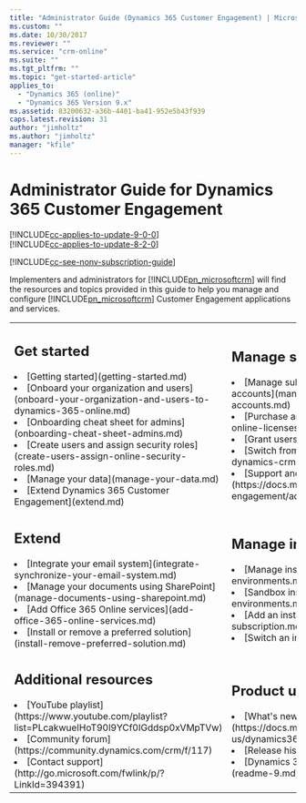 ```yaml
---
title: "Administrator Guide (Dynamics 365 Customer Engagement) | MicrosoftDocs"
ms.custom: ""
ms.date: 10/30/2017
ms.reviewer: ""
ms.service: "crm-online"
ms.suite: ""
ms.tgt_pltfrm: ""
ms.topic: "get-started-article"
applies_to: 
  - "Dynamics 365 (online)"
  - "Dynamics 365 Version 9.x"
ms.assetid: 83200632-a36b-4401-ba41-952e5b43f939
caps.latest.revision: 31
author: "jimholtz"
ms.author: "jimholtz"
manager: "kfile"
---
```

# Administrator Guide for Dynamics 365 Customer Engagement

[!INCLUDE[cc-applies-to-update-9-0-0](../../includes/cc_applies_to_update_9_0_0.md)]<br/>[!INCLUDE[cc-applies-to-update-8-2-0](../../includes/cc_applies_to_update_8_2_0.md)]

[!INCLUDE[cc-see-nonv-subscription-guide](../../includes/cc-see-nonv-subscription-guide.md)]

Implementers and administrators for [!INCLUDE[pn_microsoftcrm](../../includes/pn-dynamics-crm.md)] will find the resources and topics provided in this guide to help you manage and configure [!INCLUDE[pn_microsoftcrm](../../includes/pn-dynamics-crm.md)] Customer Engagement applications and services.

<table>
<tr>
<td>

<h2> Get started </h2>

<li>[Getting started](getting-started.md)</li>
<li>[Onboard your organization and users](onboard-your-organization-and-users-to-dynamics-365-online.md)</li>
<li>[Onboarding cheat sheet for admins](onboarding-cheat-sheet-admins.md)</li>
<li>[Create users and assign security roles](create-users-assign-online-security-roles.md)</li>
<li>[Manage your data](manage-your-data.md)</li>
<li>[Extend Dynamics 365 Customer Engagement](extend.md)</li>
</td>
<td>

<h2> Manage subscriptions </h2>

<li>[Manage subscriptions, licenses, and user accounts](manage-subscriptions-licenses-user-accounts.md)</li>
<li>[Purchase and assign licenses](purchase-assign-online-licenses.md)</li>
<li>[Grant users access](grant-users-access.md)</li>
<li>[Switch from Dynamics CRM Online](switch-dynamics-crm-online-dynamics-365.md)</li>
<li>[Support and billing](https://docs.microsoft.com/dynamics365/customer-engagement/admin/billing-support)</li>
</td>
</tr>
<tr>
<td>

<h2> Extend </h2>

<li>[Integrate your email system](integrate-synchronize-your-email-system.md)</li>
<li>[Manage your documents using SharePoint](manage-documents-using-sharepoint.md)</li>
<li>[Add Office 365 Online services](add-office-365-online-services.md)</li>
<li>[Install or remove a preferred solution](install-remove-preferred-solution.md)</li>
</td>
<td>

<h2> Manage instances </h2>

<li>[Manage instances](manage-online-environments.md)</li>
<li>[Sandbox instances](manage-sandbox-environments.md)</li>
<li>[Add an instance](add-environment-subscription.md)</li>
<li>[Switch an instance](switch-environment.md)</li>
</td>
</tr>
<tr>
<td>

<h2> Additional resources </h2>

<li>[YouTube playlist](https://www.youtube.com/playlist?list=PLcakwueIHoT90l9YCf0IGddsp0xVMpTVw)</li>
<li>[Community forum](https://community.dynamics.com/crm/f/117)</li>
<li>[Contact support](http://go.microsoft.com/fwlink/p/?LinkId=394391)</li>

</td>
<td>

<h2> Product updates </h2>

<li>[What's new in Dynamics 365](https://docs.microsoft.com/en-us/dynamics365/get-started/whats-new/)</li>
<li>[Release history](release-history.md)</li>
<li>[Dynamics 365 Customer Engagement Readme](readme-9.md)</li>
</td>
</tr>
</table>

